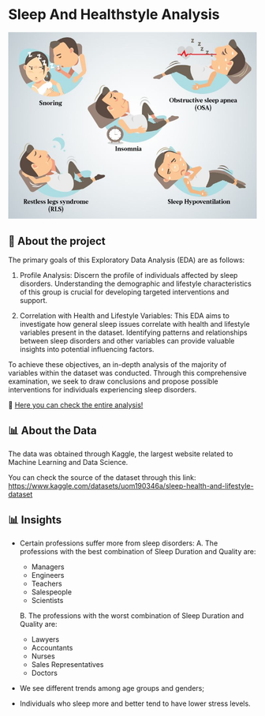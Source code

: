 # Sleep And Healthstyle Analysis

![image](sleepdisorder.jpg)


## 📌 About the project
The primary goals of this Exploratory Data Analysis (EDA) are as follows:

1. Profile Analysis: Discern the profile of individuals affected by sleep disorders. Understanding the demographic and lifestyle characteristics of this group is crucial for developing targeted interventions and support.

2. Correlation with Health and Lifestyle Variables: This EDA aims to investigate how general sleep issues correlate with health and lifestyle variables present in the dataset. Identifying patterns and relationships between sleep disorders and other variables can provide valuable insights into potential influencing factors.

To achieve these objectives, an in-depth analysis of the majority of variables within the dataset was conducted. Through this comprehensive examination, we seek to draw conclusions and propose possible interventions for individuals experiencing sleep disorders.

📄 [Here you can check the entire analysis!](https://colab.research.google.com/drive/1Yx-TdR8yuOjdkJyfe8fhfJIB0vX6JHDD#scrollTo=yivRKyc77gEE)

## 📊 About the Data

The data was obtained through Kaggle, the largest website related to Machine Learning and Data Science.

You can check the source of the dataset through this link: https://www.kaggle.com/datasets/uom190346a/sleep-health-and-lifestyle-dataset

## 📊 Insights

- Certain professions suffer more from sleep disorders:
  A. The professions with the best combination of Sleep Duration and Quality are:
    - Managers
    - Engineers
    - Teachers
    - Salespeople
    - Scientists
   
   B. The professions with the worst combination of Sleep Duration and Quality  are:
    - Lawyers
    - Accountants
    - Nurses
    - Sales Representatives
    - Doctors

- We see different trends among age groups and genders;
  
- Individuals who sleep more and better tend to have lower stress levels.

